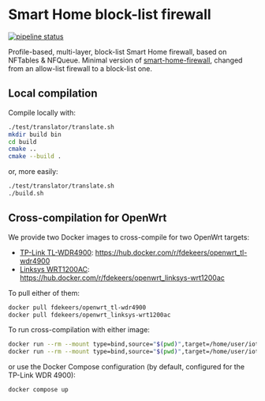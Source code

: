 # Smart Home block-list firewall

[![pipeline status](https://forge.uclouvain.be/smart-home-network-security/firewall-blocklist/badges/main/pipeline.svg)](https://forge.uclouvain.be/smart-home-network-security/firewall-blocklist/-/commits/main)

Profile-based, multi-layer, block-list Smart Home firewall, based on NFTables & NFQueue.
Minimal version of [smart-home-firewall](https://github.com/smart-home-network-security/smart-home-firewall),
changed from an allow-list firewall to a block-list one.


## Local compilation

Compile locally with:
```bash
./test/translator/translate.sh
mkdir build bin
cd build
cmake ..
cmake --build .
```
or, more easily:
```bash
./test/translator/translate.sh
./build.sh
```

## Cross-compilation for OpenWrt

We provide two Docker images to cross-compile for two OpenWrt targets:
- [TP-Link TL-WDR4900](https://openwrt.org/toh/tp-link/tl-wdr4900): https://hub.docker.com/r/fdekeers/openwrt_tl-wdr4900
- [Linksys WRT1200AC](https://openwrt.org/toh/linksys/wrt1200ac): https://hub.docker.com/r/fdekeers/openwrt_linksys-wrt1200ac

To pull either of them:
```bash
docker pull fdekeers/openwrt_tl-wdr4900
docker pull fdekeers/openwrt_linksys-wrt1200ac
```

To run cross-compilation with either image:
```bash
docker run --rm --mount type=bind,source="$(pwd)",target=/home/user/iot-firewall -e ROUTER=tl-wdr4900 fdekeers/openwrt_tl-wdr4900 /home/user/iot-firewall/build.sh -t /home/user/iot-firewall/openwrt/tl-wdr4900.cmake
docker run --rm --mount type=bind,source="$(pwd)",target=/home/user/iot-firewall -e ROUTER=linksys-wrt1200ac fdekeers/openwrt_linksys-wrt1200ac /home/user/iot-firewall/build.sh -t /home/user/iot-firewall/openwrt/linksys-wrt1200ac.cmake
```

or use the Docker Compose configuration (by default, configured for the TP-Link WDR 4900):
```bash
docker compose up
```
